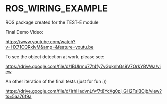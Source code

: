 # ROS_WIRING_EXAMPLE
ROS package created for the TEST-E module


Final Demo Video:

https://www.youtube.com/watch?v=HX71CQRxlvM&amp=&feature=youtu.be


To see the object detection at work, please see:

https://drive.google.com/file/d/1BUlrmu77t4fy7vGgknhGs9V7OrkYBVWa/view


An other iteration of the final tests (just for fun :))

https://drive.google.com/file/d/1rhHadvnLfvf7t8YcXg0pj_GH2TsiBOjb/view?ts=5aa76f9a
